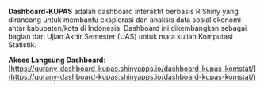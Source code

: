 **Dashboard-KUPAS** adalah dashboard interaktif berbasis R Shiny yang dirancang untuk membantu eksplorasi dan analisis data sosial ekonomi antar kabupaten/kota di Indonesia. Dashboard ini dikembangkan sebagai bagian dari Ujian Akhir Semester (UAS) untuk mata kuliah Komputasi Statistik.

**Akses Langsung Dashboard**:  
 [https://qurany-dashboard-kupas.shinyapps.io/dashboard-kupas-komstat/](https://qurany-dashboard-kupas.shinyapps.io/dashboard-kupas-komstat/)
